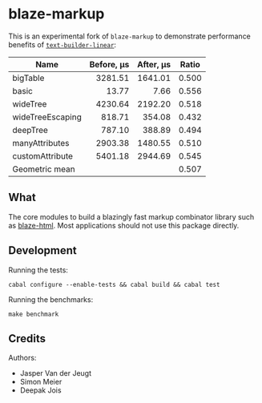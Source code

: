 blaze-markup
============

This is an experimental fork of `blaze-markup` to demonstrate performance
benefits of [`text-builder-linear`](https://github.com/Bodigrim/linear-builder):

|Name            |Before, μs |After, μs |Ratio   |
|----------------|---------:|---------:|:------:|
|bigTable        |3281.51|1641.01| 0.500  |
|basic           |  13.77|   7.66| 0.556  |
|wideTree        |4230.64|2192.20| 0.518  |
|wideTreeEscaping| 818.71| 354.08| 0.432  |
|deepTree        | 787.10| 388.89| 0.494  |
|manyAttributes  |2903.38|1480.55| 0.510  |
|customAttribute |5401.18|2944.69| 0.545  |
|Geometric mean  |       |       | 0.507  |

What
----

The core modules to build a blazingly fast markup combinator library such as
[blaze-html]. Most applications should not use this package directly.

[blaze-html]: http://jaspervdj.be/blaze

Development
-----------

Running the tests:

    cabal configure --enable-tests && cabal build && cabal test

Running the benchmarks:

    make benchmark

Credits
-------

Authors:

- Jasper Van der Jeugt
- Simon Meier
- Deepak Jois
